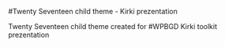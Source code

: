 #Twenty Seventeen child theme - Kirki prezentation

Twenty Seventeen child theme created for #WPBGD Kirki toolkit prezentation
